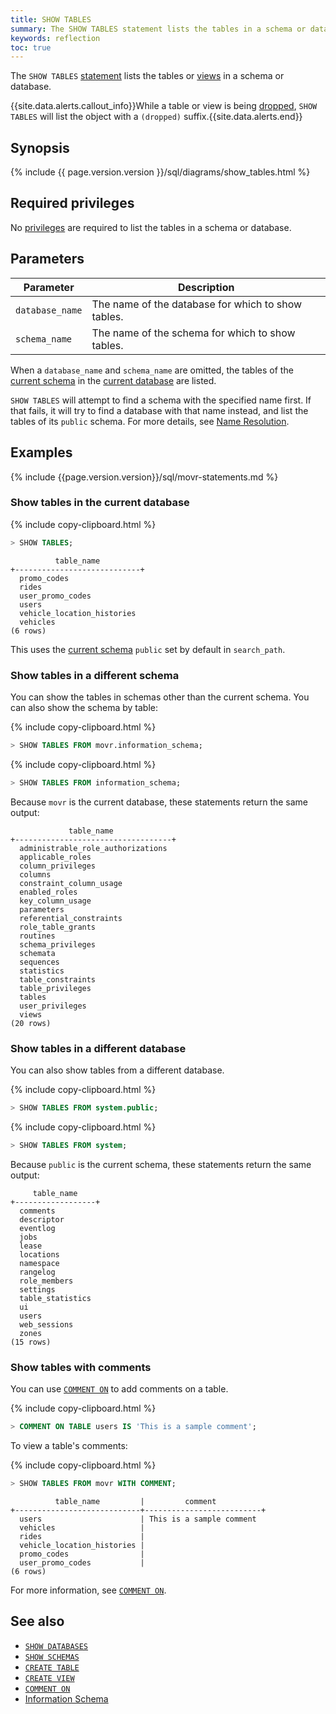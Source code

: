 ```yaml
---
title: SHOW TABLES
summary: The SHOW TABLES statement lists the tables in a schema or database.
keywords: reflection
toc: true
---
```


The `SHOW TABLES` [statement](sql-statements.html) lists the tables or [views](views.html) in a schema or database.

{{site.data.alerts.callout_info}}While a table or view is being <a href="drop-table.html">dropped</a>, <code>SHOW TABLES</code> will list the object with a <code>(dropped)</code> suffix.{{site.data.alerts.end}}

## Synopsis

<div>
{% include {{ page.version.version }}/sql/diagrams/show_tables.html %}
</div>

## Required privileges

No [privileges](authorization.html#assign-privileges) are required to list the tables in a schema or database.

## Parameters

Parameter | Description
----------|------------
`database_name` | The name of the database for which to show tables.
`schema_name` | The name of the schema for which to show tables.

When a `database_name` and `schema_name` are omitted, the tables of the [current schema](sql-name-resolution.html#current-schema) in the [current database](sql-name-resolution.html#current-database) are listed.

`SHOW TABLES` will attempt to find a schema with the specified name first. If that fails, it will try to find a database with that name instead, and list the tables of its `public` schema. For more details, see [Name Resolution](sql-name-resolution.html).

## Examples

{% include {{page.version.version}}/sql/movr-statements.md %}

### Show tables in the current database

{% include copy-clipboard.html %}
~~~ sql
> SHOW TABLES;
~~~

~~~
          table_name
+----------------------------+
  promo_codes
  rides
  user_promo_codes
  users
  vehicle_location_histories
  vehicles
(6 rows)
~~~

This uses the [current schema](sql-name-resolution.html#current-schema) `public` set by default in `search_path`.

### Show tables in a different schema

You can show the tables in schemas other than the current schema. You can also show the schema by table:

{% include copy-clipboard.html %}
~~~ sql
> SHOW TABLES FROM movr.information_schema;
~~~

{% include copy-clipboard.html %}
~~~ sql
> SHOW TABLES FROM information_schema;
~~~

Because `movr` is the current database, these statements return the same output:

~~~
             table_name
+-----------------------------------+
  administrable_role_authorizations
  applicable_roles
  column_privileges
  columns
  constraint_column_usage
  enabled_roles
  key_column_usage
  parameters
  referential_constraints
  role_table_grants
  routines
  schema_privileges
  schemata
  sequences
  statistics
  table_constraints
  table_privileges
  tables
  user_privileges
  views
(20 rows)
~~~


### Show tables in a different database

You can also show tables from a different database.

{% include copy-clipboard.html %}
~~~ sql
> SHOW TABLES FROM system.public;
~~~

{% include copy-clipboard.html %}
~~~ sql
> SHOW TABLES FROM system;
~~~

Because `public` is the current schema, these statements return the same output:

~~~
     table_name
+------------------+
  comments
  descriptor
  eventlog
  jobs
  lease
  locations
  namespace
  rangelog
  role_members
  settings
  table_statistics
  ui
  users
  web_sessions
  zones
(15 rows)
~~~

### Show tables with comments

You can use [`COMMENT ON`](comment-on.html) to add comments on a table.

{% include copy-clipboard.html %}
~~~ sql
> COMMENT ON TABLE users IS 'This is a sample comment';
~~~

To view a table's comments:

{% include copy-clipboard.html %}
~~~ sql
> SHOW TABLES FROM movr WITH COMMENT;
~~~

~~~
          table_name         |         comment
+----------------------------+--------------------------+
  users                      | This is a sample comment
  vehicles                   |
  rides                      |
  vehicle_location_histories |
  promo_codes                |
  user_promo_codes           |
(6 rows)
~~~

For more information, see [`COMMENT ON`](comment-on.html).

## See also

- [`SHOW DATABASES`](show-databases.html)
- [`SHOW SCHEMAS`](show-schemas.html)
- [`CREATE TABLE`](create-table.html)
- [`CREATE VIEW`](create-view.html)
- [`COMMENT ON`](comment-on.html)
- [Information Schema](information-schema.html)
